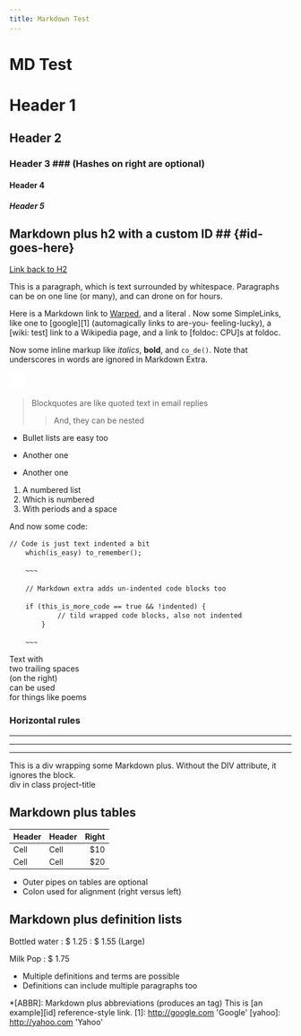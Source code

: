 ```yaml
---
title: Markdown Test
---
```

# MD Test #

# Header 1 #
## Header 2 ##
### Header 3 ###             (Hashes on right are optional)
#### Header 4 ####
##### Header 5 #####


## Markdown plus h2 with a custom ID ##         {#id-goes-here}
[Link back to H2](#id-goes-here)

This is a paragraph, which is text surrounded by whitespace. Paragraphs can be on one 
line (or many), and can drone on for hours.  

Here is a Markdown link to [Warped](http://warpedvisions.org), and a literal . 
Now some SimpleLinks, like one to [google][1] (automagically links to are-you-
feeling-lucky), a [wiki: test] link to a Wikipedia page, and a link to 
[foldoc: CPU]s at foldoc.  

Now some inline markup like _italics_,  **bold**, and `co_de()`. Note that underscores in 
words are ignored in Markdown Extra.

![picture alt](/images/blacktocat.png "Title is optional")     

> Blockquotes are like quoted text in email replies
>> And, they can be nested

* Bullet lists are easy too
- Another one
+ Another one

1. A numbered list
2. Which is numbered
3. With periods and a space

And now some code:

    // Code is just text indented a bit
	    which(is_easy) to_remember();

		~~~

		// Markdown extra adds un-indented code blocks too

		if (this_is_more_code == true && !indented) {
			    // tild wrapped code blocks, also not indented
			}

		~~~

Text with  
two trailing spaces  
(on the right)  
can be used  
for things like poems  

### Horizontal rules

* * * *
****
--------------------------


<div class="custom-class" markdown="1">
This is a div wrapping some Markdown plus.  Without the DIV attribute, it ignores the 
block. 
</div>

<div class='project-title'> div in class project-title </div>

## Markdown plus tables ##

 Header | Header | Right  |
 ------ | ------ | -----: |
  Cell  |  Cell  |   $10  |
  Cell  |  Cell  |   $20  |

* Outer pipes on tables are optional
* Colon used for alignment (right versus left)

## Markdown plus definition lists ##

Bottled water
: $ 1.25
: $ 1.55 (Large)

Milk
Pop
: $ 1.75

* Multiple definitions and terms are possible
* Definitions can include multiple paragraphs too

*[ABBR]: Markdown plus abbreviations (produces an <abbr> tag)
This is [an example][id] reference-style link.
[1]: <http://google.com> 'Google'
[yahoo]: <http://yahoo.com> 'Yahoo'
